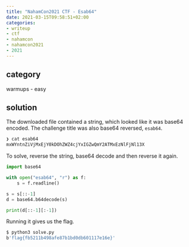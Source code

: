 ```yaml
---
title: "NahamCon2021 CTF - Esab64"
date: 2021-03-15T09:58:51+02:00
categories:
- writeup
- ctf
- nahamcon
- nahamcon2021
- 2021
---
```


## category

warmups - easy

## solution

The downloaded file contained a string, which looked like it was base64 encoded. The challenge title was also base64 reversed, `esab64`.

```bash
❯ cat esab64
mxWYntnZiVjMxEjY0kDOhZWZ4cjYxIGZwQmY2ATMxEzNlFjNl13X
```

To solve, reverse the string, base64 decode and then reverse it again.

```python
import base64

with open("esab64", "r") as f:
    s = f.readline()

s = s[::-1]
d = base64.b64decode(s)

print(d[::-1][:-1])
```

Running it gives us the flag.

```bash
$ python3 solve.py
b'flag{fb5211b498afe87b1bd0db601117e16e}'
```
